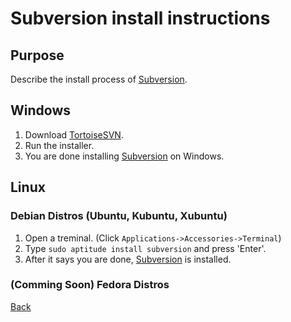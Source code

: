 # Subversion install instructions

## Purpose

Describe the install process of [Subversion](http://subversion.tigris.org/).

## Windows

1.	Download [TortoiseSVN](http://tortoisesvn.net/downloads).
2.	Run the installer.
3.	You are done installing [Subversion](http://subversion.tigris.org/) on Windows.

## Linux

### Debian Distros (Ubuntu, Kubuntu, Xubuntu)

1.	Open a treminal. (Click `Applications->Accessories->Terminal`)
2.	Type `sudo aptitude install subversion` and press 'Enter'.
3.	After it says you are done, [Subversion](http://subversion.tigris.org/) is installed.

### (Comming Soon) Fedora Distros

[Back](building.html)
